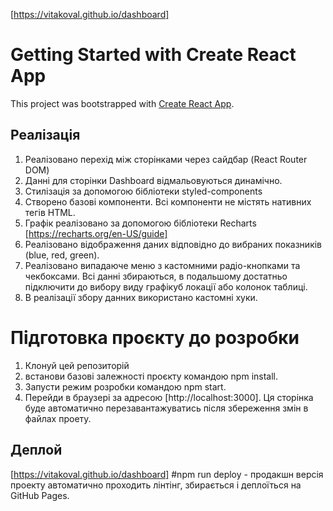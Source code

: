 [https://vitakoval.github.io/dashboard]

# Getting Started with Create React App

This project was bootstrapped with [Create React App](https://github.com/facebook/create-react-app).

## Реалізація

1. Реалізовано перехід між сторінками через сайдбар (React Router DOM)
2. Данні для сторінки Dashboard відмальовуються динамічно.
3. Стилізація за допомогою бібліотеки styled-components
4. Створено базові компоненти. Всі компоненти не містять нативних тегів HTML.
5. Графік реалізовано за допомогою бібліотеки Recharts [https://recharts.org/en-US/guide]
6. Реалізовано відображення даних відповідно до вибраних показників (blue, red, green).
7. Реалізовано випадаюче меню з кастомними радіо-кнопками та чекбоксами. Всі данні збираються, в подальшому достатньо підключити до вибору виду графікуб локації або колонок таблиці.
8. В реалізації збору данних використано кастомні хуки.

# Підготовка проєкту до розробки

1. Клонуй цей репозиторій
2. встанови базові залежності проєкту командою npm install.
3. Запусти режим розробки командою npm start.
4. Перейди в браузері за адресою [http://localhost:3000]. Ця сторінка буде автоматично перезавантажуватись після збереження змін в файлах проету.

## Деплой

[https://vitakoval.github.io/dashboard]
#npm run deploy - продакшн версія проекту автоматично проходить лінтінг, збирається і деплоїться на GitHub Pages.
